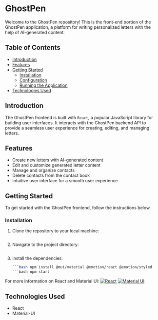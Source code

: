 # GhostPen

Welcome to the GhostPen repository! This is the front-end portion of the GhostPen application, a platform for writing personalized letters with the help of AI-generated content.

## Table of Contents

- [Introduction](#introduction)
- [Features](#features)
- [Getting Started](#getting-started)
  - [Installation](#installation)
  - [Configuration](#configuration)
  - [Running the Application](#running-the-application)
- [Technologies Used](#technologies-used)


## Introduction

The GhostPen frontend is built with `React`, a popular JavaScript library for building user interfaces. It interacts with the GhostPen backend API to provide a seamless user experience for creating, editing, and managing letters.

## Features

- Create new letters with AI-generated content
- Edit and customize generated letter content
- Manage and organize contacts
- Delete contacts from the contact book
- Intuitive user interface for a smooth user experience

## Getting Started

To get started with the GhostPen frontend, follow the instructions below.

### Installation

1. Clone the repository to your local machine:
   ```bash git clone git@github.com:wesley-hughes/ghostpen-server.git

2. Navigate to the project directory:
   ```bash cd ghostpen-client
3. Install the dependencies:
   ```bash npm install
   ```bash npm install @mui/material @emotion/react @emotion/styled
   ```bash npm start
For more information on React and Material UI:
[![React](https://img.shields.io/badge/-React-61DAFB?style=flat&logo=react&logoColor=white)](https://legacy.reactjs.org/docs/getting-started.html)
[![Material UI](https://img.shields.io/badge/-Material_UI-0081CB?style=flat&logo=material-ui&logoColor=white)](https://mui.com/material-ui/getting-started/installation/)


## Technologies Used

- React
- Material-UI




